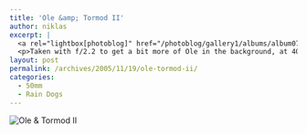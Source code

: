 ```yaml
---
title: 'Ole &amp; Tormod II'
author: niklas
excerpt: |
  <a rel="lightbox[photoblog]" href="/photoblog/gallery1/albums/album07/MG_3800.jpg"><img src="/photoblog/gallery1/albums/album07/MG_3800.thumb.jpg" alt="Ole & Tormod II" title="Ole & Tormod II"/></a>
  <p>Taken with f/2.2 to get a bit more of Ole in the background, at 400 ISO in 1/40 second</p>
layout: post
permalink: /archives/2005/11/19/ole-tormod-ii/
categories:
  - 50mm
  - Rain Dogs
---
```

![Ole & Tormod II][1]

 [1]: /photoblog/gallery1/albums/album07/MG_3800.jpg "Ole & Tormod II"